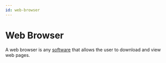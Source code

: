 ```yaml
---
id: web-browser
---
```


# Web Browser

A web browser is any [software](/docs/glossary/software) that allows the user to download and view web pages.
